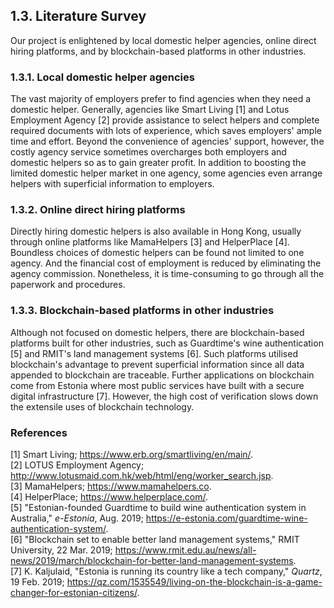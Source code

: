 ## 1.3. Literature Survey

Our project is enlightened by local domestic helper agencies, online direct hiring platforms, and by blockchain-based platforms in other industries.

### 1.3.1. Local domestic helper agencies

The vast majority of employers prefer to find agencies when they need a domestic helper.
Generally, agencies like Smart Living [1] and Lotus Employment Agency [2] provide assistance to select helpers and complete required documents with lots of experience, which saves employers' ample time and effort.
Beyond the convenience of agencies' support, however, the costly agency service sometimes overcharges both employers and domestic helpers so as to gain greater profit.
In addition to boosting the limited domestic helper market in one agency, some agencies even arrange helpers with superficial information to employers.

<!-- Pros: save ample time and effort (experienced, helpers' selection and paperwork)

Cons: costly, less candidates, superficial informations, illegal agency placement fees (overcharging helpers, confiscating passports)

Example:
- Arrow Employment Services, Fair Employment Agency, Royal Maids
- Interactive Employer Service of the Labour Department [1], 
- Smart Living [2], 
- HelperGo [3], 
- Lotus Employment Agency [4], 
- MamaHelpers [5]

[1] https://www1.jobs.gov.hk/1/0/WebForm/Default.aspx [2] https://www.erb.org/smartliving/en/main/ [3] https://www.helpergo.co [4] http://www.lotusmaid.com.hk/web/html/eng/worker_search.jsp [5] https://www.mamahelpers.co -->

### 1.3.2. Online direct hiring platforms

Directly hiring domestic helpers is also available in Hong Kong, usually through online platforms like MamaHelpers [3] and HelperPlace [4].
Boundless choices of domestic helpers can be found not limited to one agency.
And the financial cost of employment is reduced by eliminating the agency commission.
Nonetheless, it is time-consuming to go through all the paperwork and procedures.

<!-- Pros: immense freedom of choices, lower cost

Cons: time-consuming(~1st pros)

Ref: https://www.helperplace.com/find-nanny-first-time-agency-direct-hire
Example: MamaHelper, HelperPlace -->

### 1.3.3. Blockchain-based platforms in other industries

Although not focused on domestic helpers, there are blockchain-based platforms built for other industries, such as Guardtime's wine authentication [5] and RMIT's land management systems [6].
Such platforms utilised blockchain's advantage to prevent superficial information since all data appended to blockchain are traceable.
Further applications on blockchain come from Estonia where most public services have built with a secure digital infrastructure [7].
However, the high cost of verification slows down the extensile uses of blockchain technology.

<!-- Pros: anti-tamper

Cons: high cost to verify
    - Wine Authentication by Guardtime

[6] https://e-estonia.com/guardtime-wine-authentication-system (Land management systems by RMIT)
[7] https://www.rmit.edu.au/news/all-news/2019/march/blockchain-for-better-land-management-systems (e-Residency, eID, healthcare registry in Estonia)
[8] https://medium.com/e-residency-blog/welcome-to-the-blockchain-nation-5d9b46c06fd4
https://learn.e-resident.gov.ee/hc/en-us/articles/360000711978-What-is-e-Residency -->

### References

<!-- A template for the IEEE reference style (October 2016) according to <https://www.cse.ust.hk/ct/fyp/reports/content/ieee_style.html> and <https://ieeecs-media.computer.org/assets/pdf/2016CSStyleGuide.pdf>: <author names>, "<title>," <publication name (in italic type)>, <publisher name>, <date (e.g. 15 Mar. 2000)>, <page range>; <URL>. -->
[1] Smart Living; <https://www.erb.org/smartliving/en/main/>.\
[2] LOTUS Employment Agency; <http://www.lotusmaid.com.hk/web/html/eng/worker_search.jsp>.\
[3] MamaHelpers; <https://www.mamahelpers.co>.\
[4] HelperPlace; <https://www.helperplace.com/>.\
[5] "Estonian-founded Guardtime to build wine authentication system in Australia," *e-Estonia*, Aug. 2019; <https://e-estonia.com/guardtime-wine-authentication-system/>.\
[6] "Blockchain set to enable better land management systems," RMIT University, 22 Mar. 2019; <https://www.rmit.edu.au/news/all-news/2019/march/blockchain-for-better-land-management-systems>.\
[7] K. Kaljulaid, "Estonia is running its country like a tech company," *Quartz*, 19 Feb. 2019; <https://qz.com/1535549/living-on-the-blockchain-is-a-game-changer-for-estonian-citizens/>.
